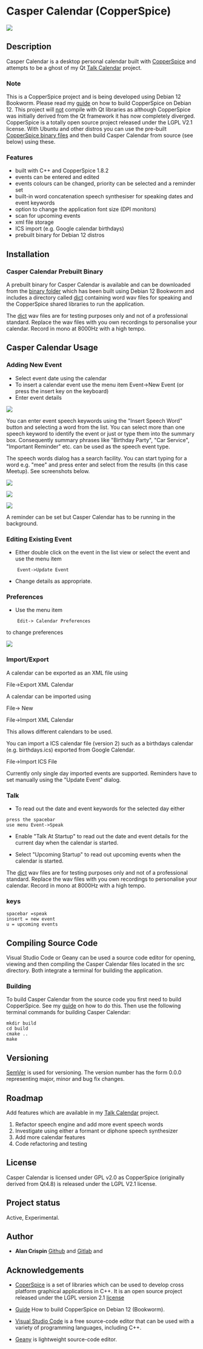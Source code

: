 # Casper Calendar (CopperSpice)


![](cc-calendar-about.png)


## Description

Casper Calendar is a desktop personal calendar built with [CopperSpice](https://www.copperspice.com/) and attempts to be a ghost of my Qt [Talk Calendar](https://github.com/crispinalan/talkcalendar) project.

### Note
This is a CopperSpice project and is being developed using Debian 12 Bookworm. Please read my <ins>[guide](https://github.com/crispinalan/copperspice-debian12-guide)</ins> on how to build CopperSpice on Debian 12. This project will  <ins>not</ins> compile with Qt libraries  as although CopperSpice was initially derived from the Qt framework it has now completely diverged. CopperSpice is a totally open source project released under the LGPL V2.1 license.  With Ubuntu and other distros you can use the pre-built [CopperSpice binary files](https://download.copperspice.com/copperspice/) and then build Casper Calendar from source (see below) using these.

### Features

* built with C++ and CopperSpice 1.8.2
* events can be entered and edited
* events colours can be changed, priority can be  selected  and a reminder set
* built-in word concatenation speech synthesiser for speaking dates and event keywords
* option to change the application font size (DPI monitors)
* scan for upcoming events
* xml file storage
* ICS import (e.g. Google calendar birthdays)
* prebuilt binary for Debian 12 distros


## Installation

### Casper Calendar Prebuilt Binary

A prebuilt binary for Casper Calendar is available and can be downloaded from the [binary folder](https://github.com/crispinalan/caspercalendar/tree/main/binary) which has been built using Debian 12 Bookworm and includes a directory called  <ins>dict</ins> containing word wav files for speaking and the CopperSpice shared libraries to run the application.

The <ins>dict</ins> wav files are for testing purposes only and not of a professional standard. Replace the wav files with you own recordings to personalise your calendar. Record in mono at 8000Hz with a high tempo.

## Casper Calendar Usage

### Adding New Event

* Select event date using the calendar
* To insert a calendar event use the menu item Event->New Event (or press the insert key on the keyboard)
* Enter event details

![](cc-new-event.png)

You can enter event speech keywords using the "Insert Speech Word" button and selecting a word from the list. You can select more than one speech keyword to identify the event or just or type them into the summary box. Consequently summary phrases like "Birthday Party", "Car Service", "Important Reminder" etc. can be used as the speech event type.

The speech words dialog has a search facility. You can start typing for a word e.g. "mee" and press enter and select from the results (in this case Meetup). See screenshots below.

![](cc-search-words1.png)

![](cc-search-words2.png)

![](cc-calendar-meetup.png)


A reminder can be set but Casper Calendar has to be running in the background.

### Editing Existing Event

* Either double click on the event in the list view or select the event  and use the menu item
```
	Event->Update Event
```
* Change details as appropriate.

### Preferences

* Use the menu item
```
	Edit-> Calendar Preferences
```
to change preferences

![](cc-preferences.png)


### Import/Export

A calendar can be exported as an XML file using

File->Export XML Calendar

A calendar can be imported using

File-> New

File->Import XML Calendar

This allows different calendars to be used.

You can import a ICS calendar file (version 2) such as a birthdays calendar (e.g. birthdays.ics) exported from Google Calendar.

File->Import ICS File

Currently only single day imported events are supported. Reminders have to set manually using the "Update Event" dialog.

### Talk

* To read out the date and event keywords for the selected day either

```
press the spacebar
use menu Event->Speak
```

* Enable "Talk At Startup"  to read out the date and event details for the current day when the calendar is started.

* Select "Upcoming Startup" to read out upcoming events when the calendar is started.

The <ins>dict</ins> wav files are for testing purposes only and not of a professional standard. Replace the wav files with you own recordings to personalise your calendar. Record in mono at 8000Hz with a high tempo.

### keys

```
spacebar =speak
insert = new event
u = upcoming events
```


## Compiling Source Code

Visual Studio Code or Geany can be used a source code editor for opening, viewing and then compiling the Casper Calendar files located in the src directory. Both integrate a terminal for building the application.

### Building

To build Casper Calendar from the source code you first need to build CopperSpice. See my [guide](https://github.com/crispinalan/copperspice-debian12-guide) on how to do this. Then use the following terminal commands for building Casper Calendar:

```
mkdir build
cd build
cmake ..
make
```
## Versioning
[SemVer](http://semver.org/) is used for versioning. The version number has the form 0.0.0 representing major, minor and bug fix changes.

## Roadmap

Add features which are available in my [Talk Calendar](https://github.com/crispinalan/talkcalendar) project.

1. Refactor speech engine and add more event speech words
2. Investigate using either a formant or diphone speech synthesizer
3. Add more calendar features
4. Code refactoring and testing


## License
Casper Calendar is licensed under GPL v2.0 as CopperSpice (originally derived from Qt4.8) is released under the LGPL V2.1 license.

## Project status
Active, Experimental.

## Author

* **Alan Crispin** [Github](https://github.com/crispinalan) and [Gitlab](https://gitlab.com/crispinalan) and


## Acknowledgements

* [CoperSpice](https://www.copperspice.com/documentation-copperspice.html) is a set of libraries which can be used to develop cross platform  graphical applications in C++. It is an open source project released under the LGPL version 2.1 [license](https://www.copperspice.com/docs/cs_overview/main-cs-license.html)

* [Guide](https://github.com/crispinalan/copperspice-debian12-guide) How to build CopperSpice on Debian 12 (Bookworm).

* [Visual Studio Code](https://code.visualstudio.com/)  is a free source-code editor that can be used with a variety of programming languages, including  C++.

* [Geany](https://www.geany.org/) is lightweight source-code editor.



